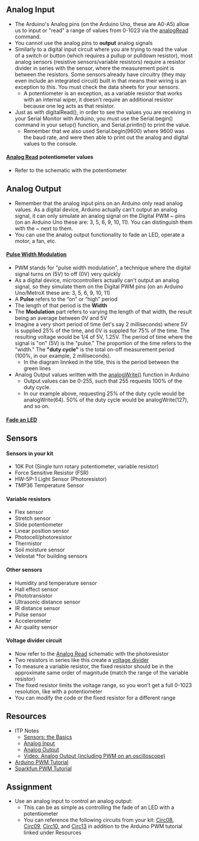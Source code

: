 ## Analog Input

- The Arduino's Analog pins (on the Arduino Uno, these are A0-A5) allow us to input or "read" a range of values from 0-1023 via the [analogRead](https://www.arduino.cc/reference/en/language/functions/analog-io/analogread/) command.
- You cannot use the analog pins to **output** analog signals
- Similarly to a digital input circuit where you are trying to read the value of a switch or button (which requires a pullup or pulldown resistor), most analog sensors (resistive sensors/variable resistors) require a resistor divider in series with the sensor, where the measurement point is between the resistors. Some sensors already have circuitry (they may even include an integrated circuit) built in that means their wiring is an exception to this. You must check the data sheets for your sensors.
  - A potentiometer is an exception, as a variable resistor that works with an internal wiper, it doesn't require an additional resistor because one leg acts as that resistor.
- Just as with digitalRead(), in order to see the values you are receiving in your Serial Monitor with Arduino, you must use the Serial.begin() command in your setup() function, and Serial.println() to print the value.
  -  Remember that we also used Serial.begin(9600) where 9600 was the baud rate, and were then able to print out the analog and digital values to the console. 

#### [Analog Read](https://www.arduino.cc/en/Tutorial/BuiltInExamples/AnalogInput) potentiometer values
- Refer to the schematic with the potentiometer

## Analog Output

- Remember that the analog input pins on an Arduino only read analog values. As a digital device, Arduino actually can't output an analog signal, it can only simulate an analog signal on the Digital PWM ~ pins (on an Arduino Uno these are: 3, 5, 6, 9, 10, 11). You can distinguish them with the ~ next to them.
- You can use the analog output functionality to fade an LED, operate a motor, a fan, etc.

#### [Pulse Width Modulation](https://www.arduino.cc/en/Tutorial/Foundations/PWM)

- PWM stands for "pulse width modulation", a technique where the digital signal turns on (5V) to off (0V) very quickly 
- As a digital device, microcontrollers actually can't output an analog signal, so they simulate them on the Digital PWM pins (on an Arduino Uno/MetroX these are: 3, 5, 6, 9, 10, 11)
- A **Pulse** refers to the “on” or “high” period
- The length of that period is the **Width**
- The **Modulation** part refers to varying the length of that width, the result being an average between 0V and 5V
- Imagine a very short period of time (let's say 2 milliseconds) where 5V is supplied 25% of the time, and 0V is suppled for 75% of the time. The resulting voltage would be 1/4 of 5V, 1.25V. The period of time where the signal is "on" (5V) is the "pulse." The proportion of the time refers to the "width." The **"duty cycle"** is the total on-off measurement period (100%, in our example, 2 milliseconds).
  - In the diagram linnked in the title, this is the period between the green lines
- Analog Output values written with the [analogWrite()](https://www.arduino.cc/reference/en/language/functions/analog-io/analogwrite/) function in Arduino 
  - Output values can be 0-255, such that 255 requests 100% of the duty cycle. 
  - In our example above, requesting 25% of the duty cycle would be analogWrite(64). 50% of the duty cycle would be analogWrite(127), and so on.

#### [Fade an LED](https://www.arduino.cc/en/Tutorial/BuiltInExamples/Fade)


## Sensors
#### Sensors in your kit
- 10K Pot (Single turn rotary potentiometer, variable resistor)
- Force Sensitive Resistor (FSR)
- HW-5P-1 Light Sensor (Photoresistor)
- TMP36 Temperature Sensor

#### Variable resistors
- Flex sensor
- Stretch sensor
- Slide potentiometer
- Linear position sensor
- Photocell/photoresistor
- Thermistor
- Soil moisture sensor 
- Velostat *for building sensors

#### Other sensors
- Humidity and temperature sensor
- Hall effect sensor
- Phototransistor 
- Ultrasonic distance sensor
- IR distance sensor
- Pulse sensor
- Accelerometer
- Air quality sensor

#### Voltage divider circuit
- Now refer to the [Analog Read](https://www.arduino.cc/en/Tutorial/BuiltInExamples/AnalogInput) schematic with the photoresistor
- Two resistors in series like this create a [voltage divider](https://learn.sparkfun.com/tutorials/voltage-dividers/all)
- To measure a variable resistor, the fixed resistor should be in the approximate same order of magnitude (match the range of the variable resistor)
- The fixed resistor limits the voltage range, so you won’t get a full 0-1023 resolution, like with a potentiometer 
- You can modify the code or the fixed resistor for a different range

## Resources
- ITP Notes
  - [Sensors: the Basics](https://itp.nyu.edu/physcomp/lessons/sensors-the-basics/)
  - [Analog Input](https://itp.nyu.edu/physcomp/lessons/analog-input/)
  - [Analog Output](https://itp.nyu.edu/physcomp/lessons/analog-output/)
  - [Video: Analog Output (including PWM on an oscilloscope)](https://vimeo.com/372276550?embedded=true&source=video_title&owner=3661860)
- [Arduino PWM Tutorial](https://create.arduino.cc/projecthub/muhammad-aqib/arduino-pwm-tutorial-ae9d71)
- [Sparkfun PWM Tutorial](https://learn.sparkfun.com/tutorials/pulse-width-modulation/all)


## Assignment
- Use an analog input to control an analog output: 
  - This can be as simple as controlling the fade of an LED with a potentiometer
  - You can reference the following circuits from your kit: [Circ08](https://learn.adafruit.com/experimenters-guide-for-metro/circ08-intro), [Circ09](https://learn.adafruit.com/experimenters-guide-for-metro/circ09-intro), [Circ10](https://learn.adafruit.com/experimenters-guide-for-metro/circ10-intro), and [Circ13](https://learn.adafruit.com/experimenters-guide-for-metro/circ13-intro) in addition to the Arduino PWM tutorial linked under Resources


